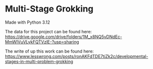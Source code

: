 # Multi-Stage Grokking

Made with Python 3.12

The data for this project can be found here: <https://drive.google.com/drive/folders/1M_x8NQ5vDNdEc-MmWIVuVLykFQTVzlE-?usp=sharing>

The write of up this work can be found here: <https://www.lesswrong.com/posts/ronAKFdTDE7tiZk2c/developmental-stages-in-multi-problem-grokking>
